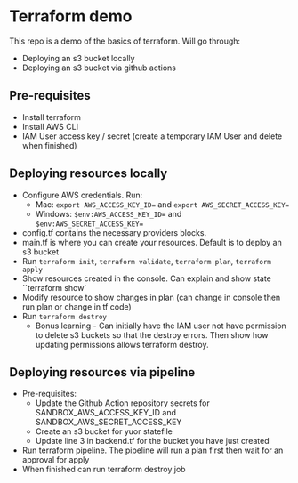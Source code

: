 # Terraform demo

This repo is a demo of the basics of terraform. Will go through:
- Deploying an s3 bucket locally
- Deploying an s3 bucket via github actions

## Pre-requisites
- Install terraform
- Install AWS CLI
- IAM User access key / secret (create a temporary IAM User and delete when finished)

## Deploying resources locally
- Configure AWS credentials. Run:
    - Mac: `export AWS_ACCESS_KEY_ID=` and `export AWS_SECRET_ACCESS_KEY=`
    - Windows: `$env:AWS_ACCESS_KEY_ID=` and `$env:AWS_SECRET_ACCESS_KEY=`
- config.tf contains the necessary providers blocks. 
- main.tf is where you can create your resources. Default is to deploy an s3 bucket
- Run `terraform init`, `terraform validate`, `terraform plan`, `terraform apply`
- Show resources created in the console. Can explain and show state ``terraform show`
- Modify resource to show changes in plan (can change in console then run plan or change in tf code)
- Run `terraform destroy`
    - Bonus learning - Can initially have the IAM user not have permission to delete s3 buckets so that the destroy errors. Then show how updating permissions allows terraform destroy.

## Deploying resources via pipeline
- Pre-requisites:
    - Update the Github Action repository secrets for SANDBOX_AWS_ACCESS_KEY_ID and SANDBOX_AWS_SECRET_ACCESS_KEY
    - Create an s3 bucket for yuor statefile
    - Update line 3 in backend.tf for the bucket you have just created
- Run terraform pipeline. The pipeline will run a plan first then wait for an approval for apply
- When finished can run terraform destroy job